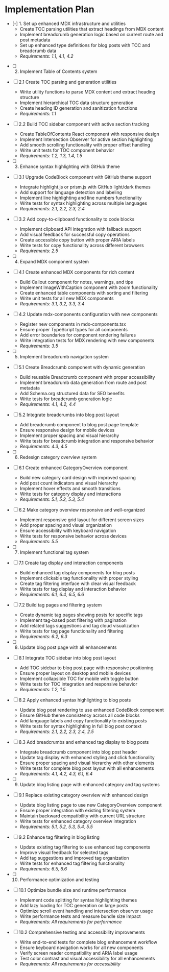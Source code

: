 # Implementation Plan

- [-] 1. Set up enhanced MDX infrastructure and utilities
  - Create TOC parsing utilities that extract headings from MDX content
  - Implement breadcrumb generation logic based on current route and post metadata
  - Set up enhanced type definitions for blog posts with TOC and breadcrumb data
  - _Requirements: 1.1, 4.1, 4.2_

- [ ] 2. Implement Table of Contents system
- [ ] 2.1 Create TOC parsing and generation utilities
  - Write utility functions to parse MDX content and extract heading structure
  - Implement hierarchical TOC data structure generation
  - Create heading ID generation and sanitization functions
  - _Requirements: 1.1_

- [ ] 2.2 Build TOC sidebar component with active section tracking
  - Create TableOfContents React component with responsive design
  - Implement Intersection Observer for active section highlighting
  - Add smooth scrolling functionality with proper offset handling
  - Write unit tests for TOC component behavior
  - _Requirements: 1.2, 1.3, 1.4, 1.5_

- [ ] 3. Enhance syntax highlighting with GitHub theme
- [ ] 3.1 Upgrade CodeBlock component with GitHub theme support
  - Integrate highlight.js or prism.js with GitHub light/dark themes
  - Add support for language detection and labeling
  - Implement line highlighting and line numbers functionality
  - Write tests for syntax highlighting across multiple languages
  - _Requirements: 2.1, 2.2, 2.3, 2.4_

- [ ] 3.2 Add copy-to-clipboard functionality to code blocks
  - Implement clipboard API integration with fallback support
  - Add visual feedback for successful copy operations
  - Create accessible copy button with proper ARIA labels
  - Write tests for copy functionality across different browsers
  - _Requirements: 2.5_

- [ ] 4. Expand MDX component system
- [ ] 4.1 Create enhanced MDX components for rich content
  - Build Callout component for notes, warnings, and tips
  - Implement ImageWithCaption component with zoom functionality
  - Create enhanced table components with sorting and filtering
  - Write unit tests for all new MDX components
  - _Requirements: 3.1, 3.2, 3.3, 3.4_

- [ ] 4.2 Update mdx-components configuration with new components
  - Register new components in mdx-components.tsx
  - Ensure proper TypeScript types for all components
  - Add error boundaries for component rendering failures
  - Write integration tests for MDX rendering with new components
  - _Requirements: 3.5_

- [ ] 5. Implement breadcrumb navigation system
- [ ] 5.1 Create Breadcrumb component with dynamic generation
  - Build reusable Breadcrumb component with proper accessibility
  - Implement breadcrumb data generation from route and post metadata
  - Add Schema.org structured data for SEO benefits
  - Write tests for breadcrumb generation logic
  - _Requirements: 4.1, 4.2, 4.4_

- [ ] 5.2 Integrate breadcrumbs into blog post layout
  - Add breadcrumb component to blog post page template
  - Ensure responsive design for mobile devices
  - Implement proper spacing and visual hierarchy
  - Write tests for breadcrumb integration and responsive behavior
  - _Requirements: 4.3, 4.5_

- [ ] 6. Redesign category overview system
- [ ] 6.1 Create enhanced CategoryOverview component
  - Build new category card design with improved spacing
  - Add post count indicators and visual hierarchy
  - Implement hover effects and smooth transitions
  - Write tests for category display and interactions
  - _Requirements: 5.1, 5.2, 5.3, 5.4_

- [ ] 6.2 Make category overview responsive and well-organized
  - Implement responsive grid layout for different screen sizes
  - Add proper spacing and visual organization
  - Ensure accessibility with keyboard navigation
  - Write tests for responsive behavior across devices
  - _Requirements: 5.5_

- [ ] 7. Implement functional tag system
- [ ] 7.1 Create tag display and interaction components
  - Build enhanced tag display components for blog posts
  - Implement clickable tag functionality with proper styling
  - Create tag filtering interface with clear visual feedback
  - Write tests for tag display and interaction behavior
  - _Requirements: 6.1, 6.4, 6.5, 6.6_

- [ ] 7.2 Build tag pages and filtering system
  - Create dynamic tag pages showing posts for specific tags
  - Implement tag-based post filtering with pagination
  - Add related tags suggestions and tag cloud visualization
  - Write tests for tag page functionality and filtering
  - _Requirements: 6.2, 6.3_

- [ ] 8. Update blog post page with all enhancements
- [ ] 8.1 Integrate TOC sidebar into blog post layout
  - Add TOC sidebar to blog post page with responsive positioning
  - Ensure proper layout on desktop and mobile devices
  - Implement collapsible TOC for mobile with toggle button
  - Write tests for TOC integration and responsive behavior
  - _Requirements: 1.2, 1.5_

- [ ] 8.2 Apply enhanced syntax highlighting to blog posts
  - Update blog post rendering to use enhanced CodeBlock component
  - Ensure GitHub theme consistency across all code blocks
  - Add language labels and copy functionality to existing posts
  - Write tests for syntax highlighting in full blog post context
  - _Requirements: 2.1, 2.2, 2.3, 2.4, 2.5_

- [ ] 8.3 Add breadcrumbs and enhanced tag display to blog posts
  - Integrate breadcrumb component into blog post header
  - Update tag display with enhanced styling and click functionality
  - Ensure proper spacing and visual hierarchy with other elements
  - Write tests for complete blog post layout with all enhancements
  - _Requirements: 4.1, 4.2, 4.3, 6.1, 6.4_

- [ ] 9. Update blog listing page with enhanced category and tag systems
- [ ] 9.1 Replace existing category overview with enhanced design
  - Update blog listing page to use new CategoryOverview component
  - Ensure proper integration with existing filtering system
  - Maintain backward compatibility with current URL structure
  - Write tests for enhanced category overview integration
  - _Requirements: 5.1, 5.2, 5.3, 5.4, 5.5_

- [ ] 9.2 Enhance tag filtering in blog listing
  - Update existing tag filtering to use enhanced tag components
  - Improve visual feedback for selected tags
  - Add tag suggestions and improved tag organization
  - Write tests for enhanced tag filtering functionality
  - _Requirements: 6.5, 6.6_

- [ ] 10. Performance optimization and testing
- [ ] 10.1 Optimize bundle size and runtime performance
  - Implement code splitting for syntax highlighting themes
  - Add lazy loading for TOC generation on large posts
  - Optimize scroll event handling and intersection observer usage
  - Write performance tests and measure bundle size impact
  - _Requirements: All requirements for performance_

- [ ] 10.2 Comprehensive testing and accessibility improvements
  - Write end-to-end tests for complete blog enhancement workflow
  - Ensure keyboard navigation works for all new components
  - Verify screen reader compatibility and ARIA label usage
  - Test color contrast and visual accessibility for all enhancements
  - _Requirements: All requirements for accessibility_